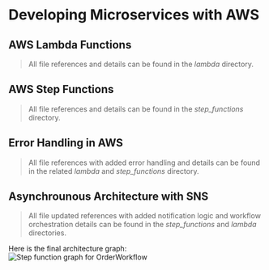 # Developing Microservices with AWS

## AWS Lambda Functions

> All file references and details can be found in the _lambda_ directory.

## AWS Step Functions

> All file references and details can be found in the _step_functions_ directory.

## Error Handling in AWS

> All file references with added error handling and details can be found in the related _lambda_ and _step_functions_ directory.

## Asynchrounous Architecture with SNS

> All file updated references with added notification logic and workflow orchestration details can be found in the _step_functions_ and _lambda_ directories.

Here is the final architecture graph:
![Step function graph for OrderWorkflow ](https://github.com/[Parry-97]/[aws-serverless-booking]/blob/[main]/stepfunctions_graph.svg?raw=true)
